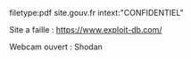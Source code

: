 
filetype:pdf site.gouv.fr intext:"CONFIDENTIEL"

Site a faille : https://www.exploit-db.com/

Webcam ouvert : Shodan